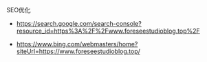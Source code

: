 SEO优化

- https://search.google.com/search-console?resource_id=https%3A%2F%2Fwww.foreseestudioblog.top%2F

- https://www.bing.com/webmasters/home?siteUrl=https://www.foreseestudioblog.top/

  